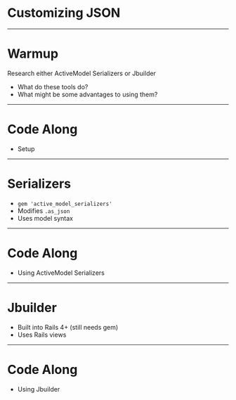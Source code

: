 # Customizing JSON

---

# Warmup

Research either ActiveModel Serializers or Jbuilder

* What do these tools do?
* What might be some advantages to using them?

---

# Code Along

* Setup

---

# Serializers

* `gem 'active_model_serializers'`
* Modifies `.as_json`
* Uses model syntax

---

# Code Along

* Using ActiveModel Serializers

---

# Jbuilder

* Built into Rails 4+ (still needs gem)
* Uses Rails views

---

# Code Along

* Using Jbuilder

